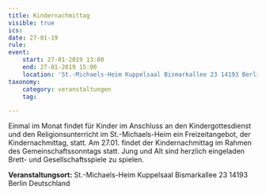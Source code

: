```yaml
---
title: Kindernachmittag
visible: true
ics: 
date: 27-01-19
rule: 
event:
	start: 27-01-2019 13:00
	end: 27-01-2019 15:00
	location: 'St.-Michaels-Heim Kuppelsaal Bismarkallee 23 14193 Berlin Deutschland'
taxonomy:
	category: veranstaltungen
	tag: 

---
```

Einmal im Monat findet für Kinder im Anschluss an den Kindergottesdienst und den Religionsunterricht im St.-Michaels-Heim ein Freizeitangebot, der Kindernachmittag, statt. Am 27.01. findet der Kindernachmittag im Rahmen des Gemeinschaftssonntags statt. Jung und Alt sind herzlich eingeladen Brett- und Gesellschaftsspiele zu spielen.


**Veranstaltungsort:** St.-Michaels-Heim
Kuppelsaal
Bismarkallee 23
14193 Berlin
Deutschland

